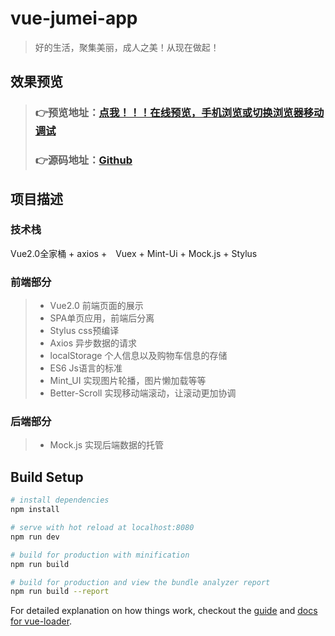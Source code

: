 # vue-jumei-app

> 好的生活，聚集美丽，成人之美！从现在做起！

## 效果预览
>### 👉预览地址：[点我！！！在线预览，手机浏览或切换浏览器移动调试](http://www.jerrylee520.cn:8080/index.html#/index/page1)
>### 👉源码地址：[Github](https://github.com/wuyuanlijie/vue-jumei-app)

## 项目描述
### 技术栈
Vue2.0全家桶 + axios +　Vuex +  Mint-Ui + Mock.js + Stylus

### 前端部分
> * Vue2.0 前端页面的展示
> * SPA单页应用，前端后分离
> * Stylus css预编译
> * Axios 异步数据的请求
> * localStorage 个人信息以及购物车信息的存储
> * ES6 Js语言的标准
> * Mint_UI 实现图片轮播，图片懒加载等等
> * Better-Scroll 实现移动端滚动，让滚动更加协调

### 后端部分
> * Mock.js 实现后端数据的托管







## Build Setup

``` bash
# install dependencies
npm install

# serve with hot reload at localhost:8080
npm run dev

# build for production with minification
npm run build

# build for production and view the bundle analyzer report
npm run build --report
```

For detailed explanation on how things work, checkout the [guide](http://vuejs-templates.github.io/webpack/) and [docs for vue-loader](http://vuejs.github.io/vue-loader).
